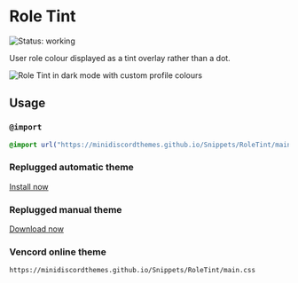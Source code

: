 [preview]: https://minidiscordthemes.github.io/Snippets/RoleTint/preview.avif

# Role Tint
![Status: working](https://img.shields.io/badge/status-working-green?style=flat-square)

User role colour displayed as a tint overlay rather than a dot.

![Role Tint in dark mode with custom profile colours][preview]

## Usage
### `@import`
```css
@import url("https://minidiscordthemes.github.io/Snippets/RoleTint/main.css");
```
### Replugged automatic theme
[Install now](https://replugged.dev/install?identifier=net.saltssaumure.RoleTint)
### Replugged manual theme
[Download now](https://github.com/MiniDiscordThemes/Snippets/releases/latest/download/net.saltssaumure.RoleTint.asar)
### Vencord online theme
```
https://minidiscordthemes.github.io/Snippets/RoleTint/main.css
```